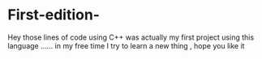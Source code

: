 # First-edition-
Hey  those lines of code using C++ was actually my first project using this language ...... in my free time  I try to learn a   new thing  ,  hope you like it  
